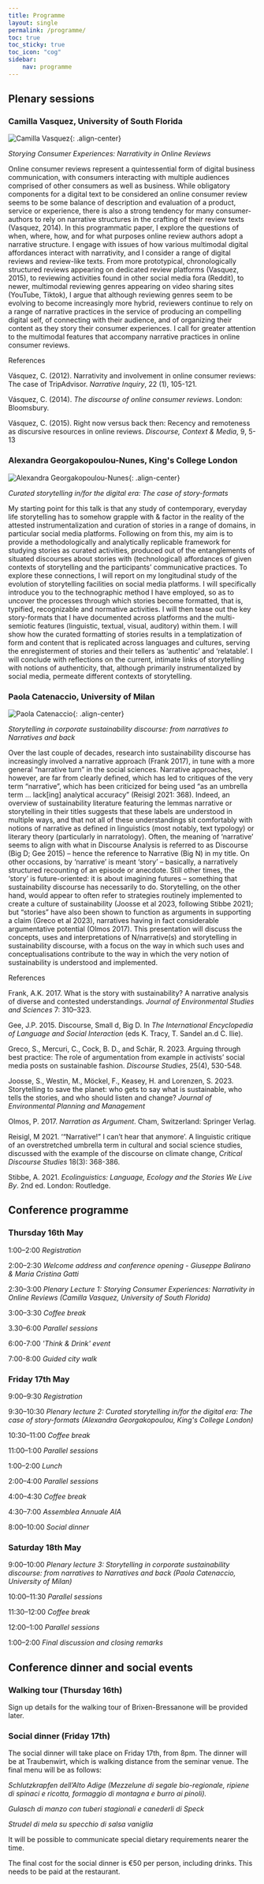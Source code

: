 ```yaml
---
title: Programme
layout: single
permalink: /programme/
toc: true
toc_sticky: true
toc_icon: "cog"
sidebar:
    nav: programme
---
```

 
## Plenary sessions

### Camilla Vasquez, University of South Florida
![Camilla Vasquez](/assets/images/Camilla.png){: .align-center}

_Storying Consumer Experiences: Narrativity in Online Reviews_

Online consumer reviews represent a quintessential form of digital business communication, with consumers interacting with multiple audiences comprised of other consumers as well as business. While obligatory components for a digital text to be considered an online consumer review seems to be some balance of description and evaluation of a product, service or experience, there is also a strong tendency for many consumer-authors to rely on narrative structures in the crafting of their review texts (Vasquez, 2014). In this programmatic paper, I explore the questions of when, where, how, and for what purposes online review authors adopt a narrative structure. I engage with issues of how various multimodal digital affordances interact with narrativity, and I consider a range of digital reviews and review-like texts. From more prototypical, chronologically structured reviews appearing on dedicated review platforms (Vasquez, 2015), to reviewing activities found in other social media fora (Reddit), to newer, multimodal reviewing genres appearing on video sharing sites (YouTube, Tiktok), I argue that although reviewing genres seem to be evolving to become increasingly more hybrid, reviewers continue to rely on a range of narrative practices in the service of producing an compelling digital self, of connecting with their audience, and of organizing their content as they story their consumer experiences. I call for greater attention to the multimodal features that accompany narrative practices in online consumer reviews.

References

Vásquez, C. (2012). Narrativity and involvement in online consumer reviews: The case of TripAdvisor. _Narrative Inquiry_, 22 (1), 105-121.

Vásquez, C. (2014). _The discourse of online consumer reviews_. London: Bloomsbury.

Vásquez, C. (2015). Right now versus back then: Recency and remoteness as discursive resources in online reviews. _Discourse, Context & Media_, 9, 5-13


### Alexandra Georgakopoulou-Nunes, King's College London
![Alexandra Georgakopoulou-Nunes](/assets/images/alexandra.jpeg){: .align-center}

_Curated storytelling in/for the digital era: The case of story-formats_

My starting point for this talk is that any study of contemporary, everyday life storytelling has to somehow grapple with & factor in the reality of the attested instrumentalization and curation of stories in a range of domains, in particular social media platforms. Following on from this, my aim is to provide a methodologically and analytically replicable framework for studying stories as curated activities, produced out of the entanglements of situated discourses about stories with (technological) affordances of given contexts of storytelling and the participants’ communicative practices. To explore these connections, I will report on my longitudinal study of the evolution of storytelling facilities on social media platforms. I will specifically introduce you to the technographic method I have employed, so as to uncover the processes through which stories become formatted, that is, typified, recognizable and normative activities. I will then tease out the key story-formats that I have documented across platforms and the multi-semiotic features (linguistic, textual, visual, auditory) within them. I will show how the curated formatting of stories results in a templatization of form and content that is replicated across languages and cultures, serving the enregisterment of stories and their tellers as ‘authentic’ and ‘relatable’. I will conclude with reflections on the current, intimate links of storytelling with notions of authenticity, that, although primarily instrumentalized by social media, permeate different contexts of storytelling.


### Paola Catenaccio, University of Milan
![Paola Catenaccio](/assets/images/paola.jpeg){: .align-center}

_Storytelling in corporate sustainability discourse: from narratives to Narratives and back_

Over the last couple of decades, research into sustainability discourse has increasingly involved a narrative approach (Frank 2017), in tune with a more general “narrative turn” in the social sciences. Narrative approaches, however, are far from clearly defined, which has led to critiques of the very term “narrative”, which has been criticized for being used “as an umbrella term … lack[ing] analytical accuracy” (Reisigl 2021: 368). Indeed, an overview of sustainability literature featuring the lemmas narrative or storytelling in their titles suggests that these labels are understood in multiple ways, and that not all of these understandings sit comfortably with notions of narrative as defined in linguistics (most notably, text typology) or literary theory (particularly in narratology). Often, the meaning of ‘narrative’ seems to align with what in Discourse Analysis is referred to as Discourse (Big D; Gee 2015) – hence the reference to Narrative (Big N) in my title. On other occasions, by ‘narrative’ is meant ‘story’ – basically, a narratively structured recounting of an episode or anecdote. Still other times, the ‘story’ is future-oriented: it is about imagining futures – something that sustainability discourse has necessarily to do. Storytelling, on the other hand, would appear to often refer to strategies routinely implemented to create a culture of sustainability (Joosse et al 2023, following Stibbe 2021); but “stories” have also been shown to function as arguments in supporting a claim (Greco et al 2023), narratives having in fact considerable argumentative potential (Olmos 2017). This presentation will discuss the concepts, uses and interpretations of N/narrative(s) and storytelling in sustainability discourse, with a focus on the way in which such uses and conceptualisations contribute to the way in which the very notion of sustainability is understood and implemented.

References

Frank, A.K. 2017. What is the story with sustainability? A narrative analysis of diverse and contested understandings. _Journal of Environmental Studies and Sciences_ 7: 310–323. 

Gee, J.P. 2015. Discourse, Small d, Big D. In _The International Encyclopedia of Language and Social Interaction_ (eds K. Tracy, T. Sandel an.d C. Ilie).

Greco, S., Mercuri, C., Cock, B. D., and Schär, R. 2023. Arguing through best practice: The role of argumentation from example in activists’ social media posts on sustainable fashion. _Discourse Studies_, 25(4), 530-548.

Joosse, S., Westin, M., Möckel, F., Keasey, H. and Lorenzen, S. 2023. Storytelling to save the planet: who gets to say what is sustainable, who tells the stories, and who should listen and change? _Journal of Environmental Planning and Management_

Olmos, P. 2017. _Narration as Argument_. Cham, Switzerland: Springer Verlag.

Reisigl, M 2021. ‘“Narrative!” I can’t hear that anymore’. A linguistic critique of an overstretched umbrella term in cultural and social science studies, discussed with the example of the discourse on climate change, _Critical Discourse Studies_ 18(3): 368-386.

Stibbe, A. 2021. _Ecolinguistics: Language, Ecology and the Stories We Live By_. 2nd ed. London: Routledge.

## Conference programme

### Thursday 16th May

1:00–2:00 *Registration*

2:00–2:30 *Welcome address and conference opening - Giuseppe Balirano & Maria Cristina Gatti*

2:30–3:00 *Plenary Lecture 1: Storying Consumer Experiences: Narrativity in Online Reviews (Camilla Vasquez, University of South Florida)*

3:00–3:30 *Coffee break*

3.30–6:00 *Parallel sessions*

6:00-7:00 *'Think & Drink' event*

7:00-8:00 *Guided city walk*


### Friday 17th May

9:00–9:30 *Registration*

9:30–10:30 *Plenary lecture 2: Curated storytelling in/for the digital era: The case of story-formats (Alexandra Georgakopoulou, King's College London)*

10:30–11:00 *Coffee break*

11:00–1:00 *Parallel sessions*

1:00–2:00 *Lunch*

2:00–4:00 *Parallel sessions*

4:00–4:30 *Coffee break*

4:30–7:00 *Assemblea Annuale AIA*

8:00–10:00 *Social dinner*


### Saturday 18th May

9:00–10:00 *Plenary lecture 3: Storytelling in corporate sustainability discourse: from narratives to Narratives and back (Paola Catenaccio, University of Milan)*

10:00–11:30 *Parallel sessions*

11:30–12:00 *Coffee break*

12:00–1:00 *Parallel sessions*

1:00–2:00 *Final discussion and closing remarks*

## Conference dinner and social events

### Walking tour (Thursday 16th)

Sign up details for the walking tour of Brixen-Bressanone will be provided later.

### Social dinner (Friday 17th)

The social dinner will take place on Friday 17th, from 8pm. The dinner will be at Traubenwirt, which is walking distance from the seminar venue. The final menu will be as follows:

_Schlutzkrapfen dell’Alto Adige (Mezzelune di segale bio-regionale, ripiene di spinaci e ricotta, formaggio di montagna e burro ai pinoli)._

_Gulasch di manzo con tuberi stagionali e canederli di Speck_

_Strudel di mela su specchio di salsa vaniglia_

It will be possible to communicate special dietary requirements nearer the time.

The final cost for the social dinner is €50 per person, including drinks. This needs to be paid at the restaurant.